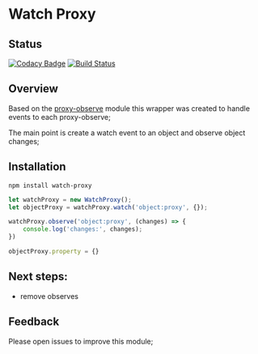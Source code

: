 # Watch Proxy

## Status
[![Codacy Badge](https://api.codacy.com/project/badge/Grade/81429e46c48f4b9aaa1d2b3a0a8584d5)](https://www.codacy.com/app/vitormsilva/watch-proxy?utm_source=github.com&amp;utm_medium=referral&amp;utm_content=vitormsilva/watch-proxy&amp;utm_campaign=Badge_Grade) [![Build Status](https://travis-ci.org/vitormsilva/watch-proxy.svg?branch=master)](https://travis-ci.org/vitormsilva/watch-proxy)

## Overview

Based on the [proxy-observe](https://github.com/anywhichway/proxy-observe) module this wrapper was created
to handle events to each proxy-observe;

The main point is create a watch event to an object and observe object changes;

## Installation

```shell
npm install watch-proxy
```

```javascript
let watchProxy = new WatchProxy();
let objectProxy = watchProxy.watch('object:proxy', {});

watchProxy.observe('object:proxy', (changes) => {
    console.log('changes:', changes);
})

objectProxy.property = {}

```

## Next steps:

 - remove observes

## Feedback

Please open issues to improve this module;
